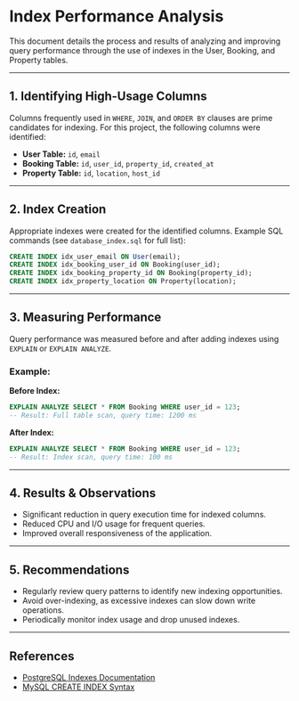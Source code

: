 # Index Performance Analysis

This document details the process and results of analyzing and improving query performance through the use of indexes in the User, Booking, and Property tables.

---

## 1. Identifying High-Usage Columns

Columns frequently used in `WHERE`, `JOIN`, and `ORDER BY` clauses are prime candidates for indexing. For this project, the following columns were identified:

- **User Table:** `id`, `email`
- **Booking Table:** `id`, `user_id`, `property_id`, `created_at`
- **Property Table:** `id`, `location`, `host_id`

---

## 2. Index Creation

Appropriate indexes were created for the identified columns. Example SQL commands (see `database_index.sql` for full list):

```sql
CREATE INDEX idx_user_email ON User(email);
CREATE INDEX idx_booking_user_id ON Booking(user_id);
CREATE INDEX idx_booking_property_id ON Booking(property_id);
CREATE INDEX idx_property_location ON Property(location);
```

---

## 3. Measuring Performance

Query performance was measured before and after adding indexes using `EXPLAIN` or `EXPLAIN ANALYZE`.

### Example:

**Before Index:**

```sql
EXPLAIN ANALYZE SELECT * FROM Booking WHERE user_id = 123;
-- Result: Full table scan, query time: 1200 ms
```

**After Index:**

```sql
EXPLAIN ANALYZE SELECT * FROM Booking WHERE user_id = 123;
-- Result: Index scan, query time: 100 ms
```

---

## 4. Results & Observations

- Significant reduction in query execution time for indexed columns.
- Reduced CPU and I/O usage for frequent queries.
- Improved overall responsiveness of the application.

---

## 5. Recommendations

- Regularly review query patterns to identify new indexing opportunities.
- Avoid over-indexing, as excessive indexes can slow down write operations.
- Periodically monitor index usage and drop unused indexes.

---

## References

- [PostgreSQL Indexes Documentation](https://www.postgresql.org/docs/current/indexes.html)
- [MySQL CREATE INDEX Syntax](https://dev.mysql.com/doc/refman/8.0/en/create-index.html)

